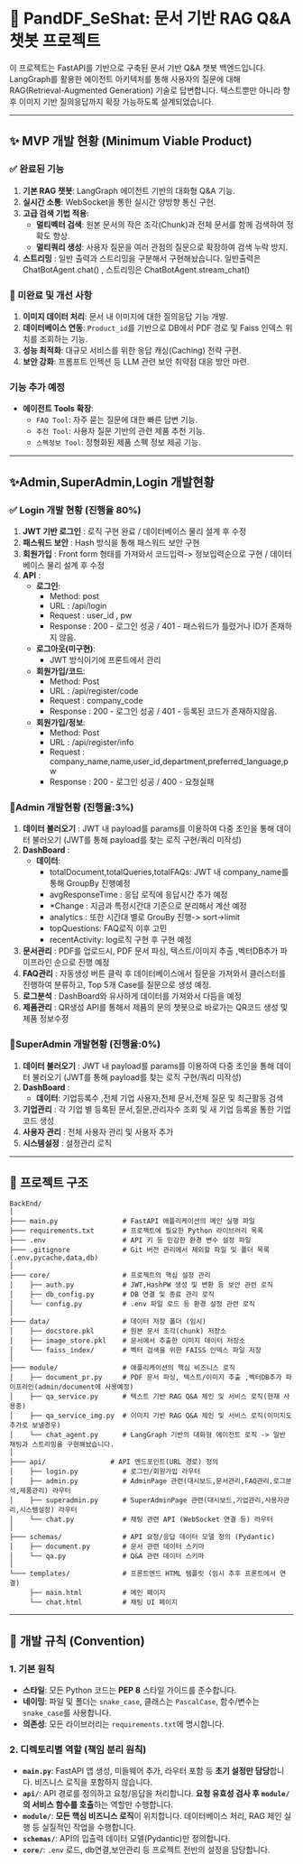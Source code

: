 # 📝 PandDF_SeShat: 문서 기반 RAG Q&A 챗봇 프로젝트

이 프로젝트는 FastAPI를 기반으로 구축된 문서 기반 Q&A 챗봇 백엔드입니다. LangGraph를 활용한 에이전트 아키텍처를 통해 사용자의 질문에 대해 RAG(Retrieval-Augmented Generation) 기술로 답변합니다. 텍스트뿐만 아니라 향후 이미지 기반 질의응답까지 확장 가능하도록 설계되었습니다.

---

## ✨ MVP 개발 현황 (Minimum Viable Product)

### ✅ 완료된 기능
1.  **기본 RAG 챗봇**: LangGraph 에이전트 기반의 대화형 Q&A 기능.
2.  **실시간 소통**: WebSocket을 통한 실시간 양방향 통신 구현.
3.  **고급 검색 기법 적용**:
    -   **멀티벡터 검색**: 원본 문서의 작은 조각(Chunk)과 전체 문서를 함께 검색하여 정확도 향상.
    -   **멀티쿼리 생성**: 사용자 질문을 여러 관점의 질문으로 확장하여 검색 누락 방지.
4. **스트리밍** : 일반 출력과 스트리밍을 구분해서 구현해놨습니다. 일반출력은 ChatBotAgent.chat() , 스트리밍은 ChatBotAgent.stream_chat()

### 🚧 미완료 및 개선 사항
1.  **이미지 데이터 처리**: 문서 내 이미지에 대한 질의응답 기능 개발.
2.  **데이터베이스 연동**: `Product_id`를 기반으로 DB에서 PDF 경로 및 Faiss 인덱스 위치를 조회하는 기능.
3.  **성능 최적화**: 대규모 서비스를 위한 응답 캐싱(Caching) 전략 구현.
4.  **보안 강화**: 프롬프트 인젝션 등 LLM 관련 보안 취약점 대응 방안 마련.

### 기능 추가 예정
-   **에이전트 Tools 확장**:
    -   `FAQ Tool`: 자주 묻는 질문에 대한 빠른 답변 기능.
    -   `추천 Tool`: 사용자 질문 기반의 관련 제품 추천 기능.
    -   `스펙정보 Tool`: 정형화된 제품 스펙 정보 제공 기능.

---

## ✨Admin,SuperAdmin,Login 개발현황

### ✅ Login 개발 현황 (진행율 80%)
1. **JWT 기반 로그인** : 로직 구현 완료 / 데이터베이스 물리 설계 후 수정
2. **패스워드 보안** : Hash 방식을 통해 패스워드 보안 구현
3. **회원가입** : Front form 형태를 가져와서 코드입력-> 정보입력순으로 구현 / 데이터베이스 물리 설계 후 수정
4. **API** : 
    - **로그인**: 
        - Method: post
        - URL : /api/login
        - Request : user_id , pw
        - Response : 200 - 로그인 성공  / 401 - 패스워드가 틀렸거나 ID가 존재하지 않음.
    - **로그아웃(미구현)**: 
        - JWT 방식이기에 프론트에서 관리 
    - **회원가입/코드**: 
        - Method: Post
        - URL : /api/register/code
        - Request : company_code
        - Response : 200 - 로그인 성공  / 401 - 등록된 코드가 존재하지않음.
    - **회원가입/정보**: 
        - Method: Post
        - URL : /api/register/info
        - Request : company_name,name,user_id,department,preferred_language,pw
        - Response : 200 - 로그인 성공  / 400 - 요청실패 

### 🚧Admin 개발현황 (진행율:3%)
1. **데이터 불러오기** : JWT 내 payload를 params를 이용하여 다중 조인을 통해 데이터 불러오기 (JWT를 통해 payload를 찾는 로직 구현/쿼리 미작성)
2. **DashBoard** :  
    -  **데이터**:
        - totalDocument,totalQueries,totalFAQs: JWT 내 company_name를 통해 GroupBy 진행예정 
        - avgResponseTime : 응답 로직에 응답시간 추가 예정 
        - *Change : 지금과 특정시간대 기준으로 분리해서 계산 예정
        - analytics : 또한 시간대 별로 GrouBy 진행-> sort->limit 
        - topQuestions: FAQ로직 이후 고민
        - recentActivity: log로직 구현 후 구현 예정
3. **문서관리** : PDF를 업로드시, PDF 문서 파싱, 텍스트/이미지 추출 ,벡터DB추가 파이프라인 순으로 진행 예정
4. **FAQ관리** : 자동생성 버튼 클릭 후 데이터베이스에서 질문을 가져와서 클러스터를 진행하여 분류하고, Top 5개 Case를 질문으로 생성 예정.
5. **로그분석** : DashBoard와 유사하게 데이터를 가져와서  다듬을 예정
6. **제품관리** : QR생성 API를 통해서 제품의 문의 챗봇으로 바로가는 QR코드 생성 및 제품 정보수정

### 🚧SuperAdmin 개발현황 (진행율:0%)
1. **데이터 불러오기** : JWT 내 payload를 params를 이용하여 다중 조인을 통해 데이터 불러오기 (JWT를 통해 payload를 찾는 로직 구현/쿼리 미작성)
2. **DashBoard** :  
    -  **데이터**: 기업등록수 ,전체 기업 사용자,전체 문서,전체 질문 및 최근활동 검색
3. **기업관리** : 각 기업 별 등록된 문서,질문,관리자수 조회 및 새 기업 등록을 통한  기업 코드 생성
4. **사용자 관리** : 전체 사용자 관리 및 사용자 추가
5. **시스템설정** : 설정관리 로직

---

## 📂 프로젝트 구조
```
BackEnd/
│
├─── main.py                # FastAPI 애플리케이션의 메인 실행 파일
├─── requirements.txt       # 프로젝트에 필요한 Python 라이브러리 목록
├─── .env                   # API 키 등 민감한 환경 변수 설정 파일
├─── .gitignore             # Git 버전 관리에서 제외할 파일 및 폴더 목록 (.env,pycache,data,db)
│
├─── core/                  # 프로젝트의 핵심 설정 관리
│    ├── auth.py            # JWT,HashPW 생성 및 변환 등 보안 관련 로직 
│    ├── db_config.py       # DB 연결 및 종료 관리 로직
│    └── config.py          # .env 파일 로드 등 환경 설정 관련 로직
│
├─── data/                  # 데이터 저장 폴더 (임시)
│    ├── docstore.pkl       # 원본 문서 조각(chunk) 저장소
│    ├── image_store.pkl    # 문서에서 추출한 이미지 데이터 저장소
│    └── faiss_index/       # 벡터 검색을 위한 FAISS 인덱스 파일 저장
│
├─── module/                # 애플리케이션의 핵심 비즈니스 로직
│    ├── document_pr.py     # PDF 문서 파싱, 텍스트/이미지 추출 ,벡터DB추가 파이프라인(admin/document에 사용예정)
│    ├── qa_service.py      # 텍스트 기반 RAG Q&A 체인 및 서비스 로직(현재 사용중)
│    ├── qa_service_img.py  # 이미지 기반 RAG Q&A 체인 및 서비스 로직(이미지도 추가로 보낼경우)
│    └── chat_agent.py      # LangGraph 기반의 대화형 에이전트 로직 -> 일반 채팅과 스트리밍을 구현해놨습니다.
│
├─── api/                # API 엔드포인트(URL 경로) 정의
│    ├── login.py           # 로그인/회원가입 라우터
│    ├── admin.py           # AdminPage 관련(대시보드,문서관리,FAQ관리,로그분석,제품관리) 라우터 
│    ├── superadmin.py      # SuperAdminPage 관련(대시보드,기업관리,사용자관리,시스템설정) 라우터
│    └── chat.py            # 채팅 관련 API (WebSocket 연결 등) 라우터
│
├─── schemas/               # API 요청/응답 데이터 모델 정의 (Pydantic)
│    ├── document.py        # 문서 관련 데이터 스키마
│    └── qa.py              # Q&A 관련 데이터 스키마
│
└─── templates/             # 프론트엔드 HTML 템플릿 (임시 추후 프론트에서 연결)
     ├── main.html          # 메인 페이지
     └── chat.html          # 채팅 UI 페이지
```
---

## 📜 개발 규칙 (Convention)

### 1. 기본 원칙
-   **스타일**: 모든 Python 코드는 **PEP 8** 스타일 가이드를 준수합니다.
-   **네이밍**: 파일 및 폴더는 `snake_case`, 클래스는 `PascalCase`, 함수/변수는 `snake_case`를 사용합니다.
-   **의존성**: 모든 라이브러리는 `requirements.txt`에 명시합니다.

### 2. 디렉토리별 역할 (책임 분리 원칙)
-   **`main.py`**: FastAPI 앱 생성, 미들웨어 추가, 라우터 포함 등 **초기 설정만 담당**합니다. 비즈니스 로직을 포함하지 않습니다.
-   **`api/`**: API 경로를 정의하고 요청/응답을 처리합니다. **요청 유효성 검사 후 `module/`의 서비스 함수를 호출**하는 역할만 수행합니다.
-   **`module/`**: **모든 핵심 비즈니스 로직**이 위치합니다. 데이터베이스 처리, RAG 체인 실행 등 실질적인 작업을 수행합니다.
-   **`schemas/`**: API의 입출력 데이터 모델(Pydantic)만 정의합니다.
-   **`core/`**: `.env` 로드, db연결,보안관리 등 프로젝트 전반의 설정을 담당합니다.